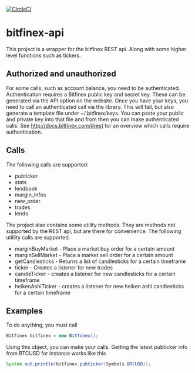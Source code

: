 [![CircleCI](https://circleci.com/gh/sirolf2009/bitfinex-api.svg?style=svg)](https://circleci.com/gh/sirolf2009/bitfinex-api)

# bitfinex-api

This project is a wrapper for the bitfinex REST api. Along with some higher level functions such as tickers.

## Authorized and unauthorized

For some calls, such as account balance, you need to be authenticated. Authentication requires a Bitfinex public key and secret key.
These can be generated via the API option on the website. Once you have your keys, you need to call an authenticated call via the library. This will fail, but also generate a template file under ~/.bitfinex/keys.
You can paste your public and private key into that file and from then you can make authenticated calls.
See http://docs.bitfinex.com/#rest for an overview which calls require authentication.

## Calls

The following calls are supported:
- pubticker
- stats
- lendbook
- margin_infos
- new_order
- trades
- lends

The project also contains some utility methods. They are methods not supported by the REST api, but are there for convenience. The following utillity calls are supported.
- marginBuyMarket - Place a market buy order for a certain amount
- marginSellMarket - Place a market sell order for a certain amount
- getCandlesticks - Returns a list of candlesticks for a certain timeframe
- ticker - Creates a listener for new trades
- candleTicker - creates a listener for new candlesticks for a certain timeframe
- heikenAshiTicker - creates a listener for new heiken ashi candlesticks for a certain timeframe

## Examples

To do anything, you must call 
```java
Bitfinex bitfinex = new Bitfinex();
```

Using this object, you can make your calls. Getting the latest pubticker info from BTCUSD for instance works like this
```java
System.out.println(bitfinex.pubticker(Symbols.BTCUSD));
```
